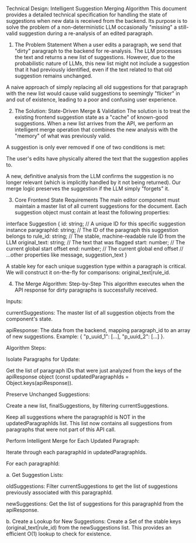 Technical Design: Intelligent Suggestion Merging Algorithm
This document provides a detailed technical specification for handling the state of suggestions when new data is received from the backend. Its purpose is to solve the problem of a non-deterministic LLM occasionally "missing" a still-valid suggestion during a re-analysis of an edited paragraph.

1. The Problem Statement
When a user edits a paragraph, we send that "dirty" paragraph to the backend for re-analysis. The LLM processes the text and returns a new list of suggestions. However, due to the probabilistic nature of LLMs, this new list might not include a suggestion that it had previously identified, even if the text related to that old suggestion remains unchanged.

A naive approach of simply replacing all old suggestions for that paragraph with the new list would cause valid suggestions to seemingly "flicker" in and out of existence, leading to a poor and confusing user experience.

2. The Solution: State-Driven Merge & Validation
The solution is to treat the existing frontend suggestion state as a "cache" of known-good suggestions. When a new list arrives from the API, we perform an intelligent merge operation that combines the new analysis with the "memory" of what was previously valid.

A suggestion is only ever removed if one of two conditions is met:

The user's edits have physically altered the text that the suggestion applies to.

A new, definitive analysis from the LLM confirms the suggestion is no longer relevant (which is implicitly handled by it not being returned). Our merge logic preserves the suggestion if the LLM simply "forgets" it.

3. Core Frontend State Requirements
The main editor component must maintain a master list of all current suggestions for the document. Each suggestion object must contain at least the following properties:

interface Suggestion {
  id: string; // A unique ID for this specific suggestion instance
  paragraphId: string; // The ID of the paragraph this suggestion belongs to
  rule_id: string; // The stable, machine-readable rule ID from the LLM
  original_text: string; // The text that was flagged
  start: number; // The current global start offset
  end: number; // The current global end offset
  // ...other properties like message, suggestion_text
}

A stable key for each unique suggestion type within a paragraph is critical. We will construct it on-the-fly for comparisons: original_text|rule_id.

4. The Merge Algorithm: Step-by-Step
This algorithm executes when the API response for dirty paragraphs is successfully received.

Inputs:

currentSuggestions: The master list of all suggestion objects from the component's state.

apiResponse: The data from the backend, mapping paragraph_id to an array of new suggestions. Example: { "p_uuid_1": [...], "p_uuid_2": [...] }.

Algorithm Steps:

Isolate Paragraphs for Update:

Get the list of paragraph IDs that were just analyzed from the keys of the apiResponse object (const updatedParagraphIds = Object.keys(apiResponse)).

Preserve Unchanged Suggestions:

Create a new list, finalSuggestions, by filtering currentSuggestions.

Keep all suggestions where the paragraphId is NOT in the updatedParagraphIds list. This list now contains all suggestions from paragraphs that were not part of this API call.

Perform Intelligent Merge for Each Updated Paragraph:

Iterate through each paragraphId in updatedParagraphIds.

For each paragraphId:

a. Get Suggestion Lists:

oldSuggestions: Filter currentSuggestions to get the list of suggestions previously associated with this paragraphId.

newSuggestions: Get the list of suggestions for this paragraphId from the apiResponse.

b. Create a Lookup for New Suggestions: Create a Set of the stable keys (original_text|rule_id) from the newSuggestions list. This provides an efficient O(1) lookup to check for existence.
